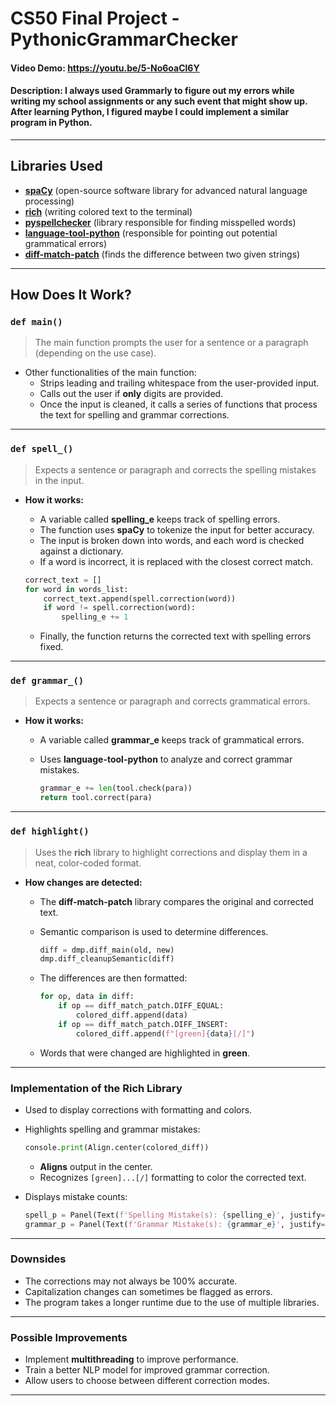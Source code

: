 # CS50 Final Project - PythonicGrammarChecker

#### Video Demo: <https://youtu.be/5-No6oaCl6Y>

#### Description: I always used Grammarly to figure out my errors while writing my school assignments or any such event that might show up. After learning Python, I figured maybe I could implement a similar program in Python.

---

## Libraries Used

- [**spaCy**](https://spacy.io/) (open-source software library for advanced natural language processing)
- [**rich**](https://rich.readthedocs.io/en/stable/introduction.html) (writing colored text to the terminal)
- [**pyspellchecker**](https://pyspellchecker.readthedocs.io/en/latest/) (library responsible for finding misspelled words)
- [**language-tool-python**](https://pypi.org/project/language-tool-python/) (responsible for pointing out potential grammatical errors)
- [**diff-match-patch**](https://pypi.org/project/diff-match-patch/) (finds the difference between two given strings)

---

## How Does It Work?

### `def main()`

> The main function prompts the user for a sentence or a paragraph (depending on the use case).

- Other functionalities of the main function:
  - Strips leading and trailing whitespace from the user-provided input.
  - Calls out the user if **only** digits are provided.
  - Once the input is cleaned, it calls a series of functions that process the text for spelling and grammar corrections.

---

### `def spell_()`

> Expects a sentence or paragraph and corrects the spelling mistakes in the input.

- **How it works:**
  - A variable called **spelling_e** keeps track of spelling errors.
  - The function uses **spaCy** to tokenize the input for better accuracy.
  - The input is broken down into words, and each word is checked against a dictionary.
  - If a word is incorrect, it is replaced with the closest correct match.

  ```python
  correct_text = []
  for word in words_list:
      correct_text.append(spell.correction(word))
      if word != spell.correction(word):
          spelling_e += 1
  ```
  - Finally, the function returns the corrected text with spelling errors fixed.

---

### `def grammar_()`

> Expects a sentence or paragraph and corrects grammatical errors.

- **How it works:**
  - A variable called **grammar_e** keeps track of grammatical errors.
  - Uses **language-tool-python** to analyze and correct grammar mistakes.

    ```python
    grammar_e += len(tool.check(para))
    return tool.correct(para)
    ```

---

### `def highlight()`

> Uses the **rich** library to highlight corrections and display them in a neat, color-coded format.

- **How changes are detected:**
  - The **diff-match-patch** library compares the original and corrected text.
  - Semantic comparison is used to determine differences.

    ```python
    diff = dmp.diff_main(old, new)
    dmp.diff_cleanupSemantic(diff)
    ```
  - The differences are then formatted:
    ```python
    for op, data in diff:
        if op == diff_match_patch.DIFF_EQUAL:
            colored_diff.append(data)
        if op == diff_match_patch.DIFF_INSERT:
            colored_diff.append(f"[green]{data}[/]")
    ```
  - Words that were changed are highlighted in **green**.

---

### **Implementation of the Rich Library**

- Used to display corrections with formatting and colors.
- Highlights spelling and grammar mistakes:

  ```python
  console.print(Align.center(colored_diff))
  ```
  - **Aligns** output in the center.
  - Recognizes `[green]...[/]` formatting to color the corrected text.

- Displays mistake counts:

  ```python
  spell_p = Panel(Text(f'Spelling Mistake(s): {spelling_e}', justify="center", style="red"))
  grammar_p = Panel(Text(f'Grammar Mistake(s): {grammar_e}', justify="center", style="red"))
  ```

---

### **Downsides**

- The corrections may not always be 100% accurate.
- Capitalization changes can sometimes be flagged as errors.
- The program takes a longer runtime due to the use of multiple libraries.

---

### **Possible Improvements**

- Implement **multithreading** to improve performance.
- Train a better NLP model for improved grammar correction.
- Allow users to choose between different correction modes.

---
